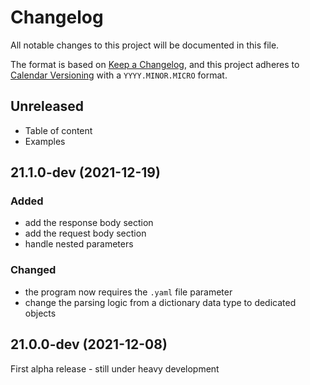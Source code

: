 # Changelog
All notable changes to this project will be documented in this file.

The format is based on [Keep a Changelog](https://keepachangelog.com/en/1.0.0/),
and this project adheres to [Calendar Versioning](https://calver.org/) with a `YYYY.MINOR.MICRO` format.

## Unreleased
- Table of content
- Examples

## 21.1.0-dev (2021-12-19)
### Added
- add the response body section
- add the request body section
- handle nested parameters

### Changed
- the program now requires the `.yaml` file parameter
- change the parsing logic from a dictionary data type to dedicated objects


## 21.0.0-dev (2021-12-08)
First alpha release - still under heavy development